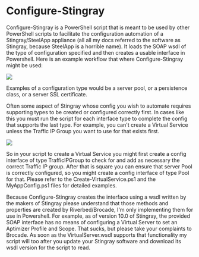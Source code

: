 # Configure-Stingray
Configure-Stingray is a PowerShell script that is meant to be used by other PowerShell scripts to facilitate the configuration automation of a Stingray/SteelApp appliance (all all my docs referred to the software as Stingray, because SteelApp is a horrible name).  It loads the SOAP wsdl of the type of configuration specified and then creates a usable interface in Powershell.  Here is an example workflow that where Configure-Stingray might be used:

![](http://i.imgur.com/7XR20IV.png)

Examples of a configuration type would be a server pool, or a persistence class, or a server SSL certificate.  

Often some aspect of Stingray whose config you wish to automate requires supporting types to be created or configured correctly first.  In cases like this you must run the script for each interface type to complete the config that supports the last type.  For example, you can't create a Virtual Service unless the Traffic IP Group you want to use for that exists first.

![](http://i.imgur.com/K0oEQdS.png)

So in your script to create a Virtual Service you might first create a config interface of type TrafficIPGroup to check for and add as necessary the correct Traffic IP group.  After that is square you can ensure that server Pool is correctly configured, so you might create a config interface of type Pool for that.  Please refer to the Create-VirtualService.ps1 and the MyAppConfig.ps1 files for detailed examples.

Because Configure-Stingray creates the interface using a wsdl written by the makers of Stingray please understand that those methods and properties are created by Riverbed/Brocade, I'm only implementing them for use in Powershell.  For example, as of version 10.0 of Stingray, the provided SOAP interface has no means of configuring a Virtual Server to set an Aptimizer Profile and Scope.  That sucks, but please take your complaints to Brocade.  As soon as the VirtualServer.wsdl supports that functionality my script will too after you update your Stingray software and download its wsdl version for the script to read.
